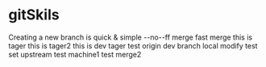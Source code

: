 # gitSkils
Creating  a new branch is quick & simple
--no--ff merge
fast merge
this is tager
this is tager2
this is dev tager
test origin dev branch
local modify
test set upstream
test machine1
test merge2
